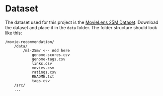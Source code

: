 # Dataset

The dataset used for this project is the [MovieLens 25M Dataset](https://grouplens.org/datasets/movielens/). Download the dataset and place it in the `data` folder. The folder structure should look like this:

```
/movie-recommendation/
    /data/
        /ml-25m/ <-- Add here
            genome-scores.csv
            genome-tags.csv
            links.csv
            movies.csv
            ratings.csv
            README.txt
            tags.csv
    /src/
    ...
```
